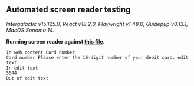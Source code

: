## Automated screen reader testing

_Intergalactic v15.125.0, React v18.2.0, Playwright v1.48.0,
Guidepup v0.13.1, MacOS Sonoma 14._

**Running screen reader against [this file](https://github.com/semrush/intergalactic/blob/master/website/docs/components/input-mask/examples/inputmask.tsx).**

```
In web content Card number
Card number Please enter the 16-digit number of your debit card. edit text
In edit text
5544
Out of edit text
```

